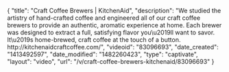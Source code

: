 {
    "title": "Craft Coffee Brewers | KitchenAid",
    "description": "We studied the artistry of hand-crafted coffee and engineered all of our craft coffee brewers to provide an authentic, aromatic experience at home. Each brewer was designed to extract a full, satisfying flavor you\u2019ll want to savor. It\u2019s home-brewed, craft coffee at the touch of a button. http:\/\/kitchenaidcraftcoffee.com\/",
    "videoid": "83096693",
    "date_created": "1413492597",
    "date_modified": "1482260423",
    "type": "captivate",
    "layout": "video",
    "url": "\/v\/craft-coffee-brewers-kitchenaid\/83096693"
}